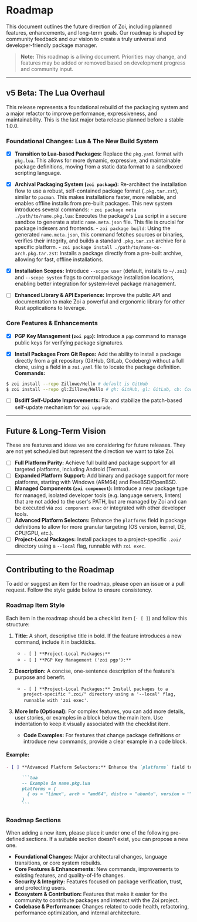 # Roadmap

This document outlines the future direction of Zoi, including planned features, enhancements, and long-term goals. Our roadmap is shaped by community feedback and our vision to create a truly universal and developer-friendly package manager.

> **Note:** This roadmap is a living document. Priorities may change, and features may be added or removed based on development progress and community input.

---

## v5 Beta: The Lua Overhaul

This release represents a foundational rebuild of the packaging system and a major refactor to improve performance, expressiveness, and maintainability. This is the last major beta release planned before a stable 1.0.0.

### Foundational Changes: Lua & The New Build System

- [x] **Transition to Lua-based Packages:** Replace the `pkg.yaml` format with `pkg.lua`. This allows for more dynamic, expressive, and maintainable package definitions, moving from a static data format to a sandboxed scripting language.

- [x] **Archival Packaging System (`zoi package`):** Re-architect the installation flow to use a robust, self-contained package format (`.pkg.tar.zst`), similar to `pacman`. This makes installations faster, more reliable, and enables offline installs from pre-built packages.
      This new system introduces several commands: - `zoi package meta ./path/to/name.pkg.lua`: Executes the package's Lua script in a secure sandbox to generate a static `name.meta.json` file. This file is crucial for package indexers and frontends. - `zoi package build`: Using the generated `name.meta.json`, this command fetches sources or binaries, verifies their integrity, and builds a standard `.pkg.tar.zst` archive for a specific platform. - `zoi package install ./path/to/name-os-arch.pkg.tar.zst`: Installs a package directly from a pre-built archive, allowing for fast, offline installations.

- [x] **Installation Scopes:** Introduce `--scope user` (default, installs to `~/.zoi`) and `--scope system` flags to control package installation locations, enabling better integration for system-level package management.

- [ ] **Enhanced Library & API Experience:** Improve the public API and documentation to make Zoi a powerful and ergonomic library for other Rust applications to leverage.

### Core Features & Enhancements

- [x] **PGP Key Management (`zoi pgp`):** Introduce a `pgp` command to manage public keys for verifying package signatures.

- [x] **Install Packages From Git Repos:** Add the ability to install a package directly from a git repository (GitHub, GitLab, Codeberg) without a full clone, using a field in a `zoi.yaml` file to locate the package definition.
      **Commands:**

```sh
$ zoi install --repo Zillowe/Hello # default is GitHub
$ zoi install --repo gl:Zillowe/Hello # gh: GitHub, gl: GitLab, cb: Codeberg
```

- [ ] **Bsdiff Self-Update Improvements:** Fix and stabilize the patch-based self-update mechanism for `zoi upgrade`.

---

## Future & Long-Term Vision

These are features and ideas we are considering for future releases. They are not yet scheduled but represent the direction we want to take Zoi.

- [ ] **Full Platform Parity:** Achieve full build and package support for all targeted platforms, including Android (Termux).
- [ ] **Expanded Platform Support:** Add binary and package support for more platforms, starting with Windows (ARM64) and FreeBSD/OpenBSD.
- [ ] **Managed Components (`zoi component`):** Introduce a new package type for managed, isolated developer tools (e.g. language servers, linters) that are not added to the user's PATH, but are managed by Zoi and can be executed via `zoi component exec` or integrated with other developer tools.
- [ ] **Advanced Platform Selectors:** Enhance the `platforms` field in package definitions to allow for more granular targeting (OS version, kernel, DE, CPU/GPU, etc.).
- [ ] **Project-Local Packages:** Install packages to a project-specific `.zoi/` directory using a `--local` flag, runnable with `zoi exec`.

---

## Contributing to the Roadmap

To add or suggest an item for the roadmap, please open an issue or a pull request. Follow the style guide below to ensure consistency.

### Roadmap Item Style

Each item in the roadmap should be a checklist item (`- [ ]`) and follow this structure:

1.  **Title:** A short, descriptive title in bold. If the feature introduces a new command, include it in backticks.
    - `- [ ] **Project-Local Packages:**`
    - `- [ ] **PGP Key Management ('zoi pgp'):**`

2.  **Description:** A concise, one-sentence description of the feature's purpose and benefit.
    - `- [ ] **Project-Local Packages:** Install packages to a project-specific ".zoi/" directory using a '--local' flag, runnable with 'zoi exec'`.

3.  **More Info (Optional):** For complex features, you can add more details, user stories, or examples in a block below the main item. Use indentation to keep it visually associated with the checklist item.
    - **Code Examples:** For features that change package definitions or introduce new commands, provide a clear example in a code block.

#### Example:

````markdown
- [ ] **Advanced Platform Selectors:** Enhance the `platforms` field to allow for more granular targeting.

      ```lua
      -- Example in name.pkg.lua
      platforms = {
        { os = "linux", arch = "amd64", distro = "ubuntu", version = "^24.04" }
      }
      ```
````

### Roadmap Sections

When adding a new item, please place it under one of the following pre-defined sections. If a suitable section doesn\'t exist, you can propose a new one.

- **Foundational Changes:** Major architectural changes, language transitions, or core system rebuilds.
- **Core Features & Enhancements:** New commands, improvements to existing features, and quality-of-life changes.
- **Security & Integrity:** Features focused on package verification, trust, and protecting users.
- **Ecosystem & Contribution:** Features that make it easier for the community to contribute packages and interact with the Zoi project.
- **Codebase & Performance:** Changes related to code health, refactoring, performance optimization, and internal architecture.
